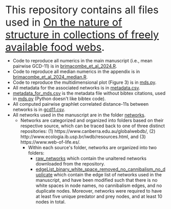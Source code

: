  <font size="+3">This repository contains all files used in <ins>On the nature of structure in collections of freely available food webs</ins>. </font>

<ul>
  <li>Code to reproduce all numerics in the main manuscript (i.e., mean pairwise GCD-11) is in <ins>brimacombe_et_al_2024.R</ins>.</li>
  <li>Code to reproduce all median numerics in the appendix is in <ins>brimacombe_et_al_2024_median.R</ins>.</li>
  <li>Code to reproduce the multidimensional plot (Figure 3) is in <ins>mds.py</ins>.</li>
  <li>All metadata for the associated networks is in <ins>metadata.csv</ins>.</li>
  <li><ins>metadata_for_mds.csv</ins> is the metadata file without bibtex citations, used in <ins>mds.py</ins> (Python doesn't like bibtex code).</li>
  <li>All computed pairwise graphlet correlated distance-11s between networks is in <ins>gcd11.csv</ins>.</li>
  <li>All networks used in the manuscript are in the folder <ins>networks</ins>.
  <ul>
    <li>Networks are categorized and organized into folders based on their respective source, which can be traced back to one of three distinct repositories: (1) https://www.canberra.edu.au/globalwebdb/, (2) http://www.ecologia.ib.usp.br/iwdb/resources.html, and (3) https://www.web-of-life.es/.
    <ul>
      <li>Within each source's folder, networks are organized into two folders: 
        <ul>
        <li><ins>raw_networks</ins> which contain the unaltered networks downloaded from the repository.</li> 
        <li><ins>edgeList_binary_white_space_removed_no_cannibalism_no_duplicate</ins> which contain the edge list of networks used in the manuscript, and have been modified such that there is no white spaces in node names, no cannibalism edges, and no duplicate nodes. Moreover, networks were required to have at least five unique predator and prey nodes, and at least 10 nodes in total.</li>
        </ul>
    </ul>
    </li>
  </ul>
  </li>
</ul>
 
